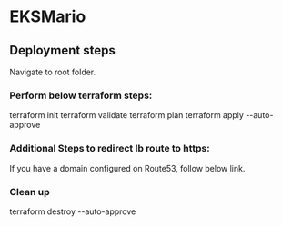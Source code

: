 # EKSMario

## Deployment steps

Navigate to root folder.

### Perform below terraform steps:

terraform init
terraform validate
terraform plan
terraform apply --auto-approve

### Additional Steps to redirect lb route to https:
If you have a domain configured on Route53, follow below link.

### Clean up
terraform destroy --auto-approve



